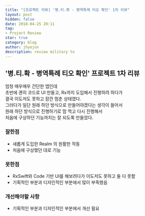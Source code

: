 ```yaml
---
title: "[프로젝트 리뷰] '병.티.확 - 병역특례 티오 확인' 1차 리뷰"
layout: post
hidden: false
date: 2018-04-25 20:11
tag:
- Project Review
star: true
category: blog
author: jhyejun
description: review military to
---
```


## '병.티.확 - 병역특례 티오 확인' 프로젝트 1차 리뷰
엄청 매우매우 간단한 앱인데<br>
초반에 괜히 코드로 UI 만들고, Rx까지 도입해서 진행하려 하다가<br>
결국 이도저도 못하고 잠깐 멈춘 상태였다.<br>
그러다가 일단 원래 하던 방식으로 만들어야겠다는 생각이 들어서<br>
원래 하던 방식으로 진행하기로 맘 먹고 다시 진행해서<br>
처음에 구상하던 기능까지는 잘 되도록 만들었다.<br>

### 잘한점
- 새롭게 도입한 Realm 의 원활한 작동
- 처음에 구상했던 대로 기능

### 못한점
- RxSwift와 Code 기반 UI를 해보려다가 이도저도 못하고 둘 다 못함
- 기획적인 부분과 디자인적인 부분에서 많이 부족했음

### 개선해야할 사항
- 기획적인 부분과 디자인적인 부분에서 개선 필요

